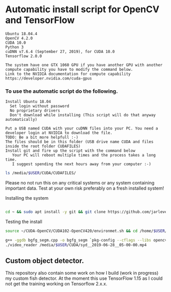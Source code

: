 # Automatic install script for OpenCV and TensorFlow



```
Ubuntu 18.04.4
OpenCV 4.2.0
CUDA 10.0
Python 3
cuDNN v7.6.4 (September 27, 2019), for CUDA 10.0
Tensorflow 2.0.0

The system have one GTX 1060 GPU if you have another GPU with another compute capability you have to modify the command below.
Link to the NVIDIA documentation for compute capability https://developer.nvidia.com/cuda-gpus

```

### To use the automatic script do the following.
```
Install Ubuntu 18.04
  Set login without password
  No proprietary drivers
  Don't download while installing (This script will do that anyway automatically)

Put a USB named CUDA with your cuDNN files into your PC. You need a developer login at NVIDIA to download the file.
TODO: Be a bit more helpfull :-)
The files should be in this folder (USB drive name CUDA and files inside the root folder CUDAFILES)
Install git and fire up the script with the command below
   Your PC will reboot multiple times and the process takes a long time.
   I suggest spending the next hours away from your computer :-)
```
```bash
ls /media/$USER/CUDA/CUDAFILES/
```

Please no not run this on any critical systems or any system containing important data. Test at your own risk preferably on a fresh installed system!

Installing the system
```bash

cd ~ && sudo apt install -y git && git clone https://github.com/jarleven/CUDA-OpenCV.git && cd CUDA-OpenCV/CUDA102-OpenCV420/ && ./statemachine.sh

```

Testing the install
```bash
source ~/CUDA-OpenCV/CUDA102-OpenCV420/environmet.sh && cd /home/$USER/opencv/samples/gpu

g++ -ggdb bgfg_segm.cpp -o bgfg_segm `pkg-config --cflags --libs opencv4` -I /usr/local/cuda-10.1/include/
./video_reader /media/$USER/CUDA/syd__2019-06-28__05-00-00.mp4

```


## Custom object detector.
This repository also contain some work on how I build (work in progress) my custom fish detector. At the moment this use TensorFlow 1.15 as I could not get the training working on Tensorflow 2.x.x.
